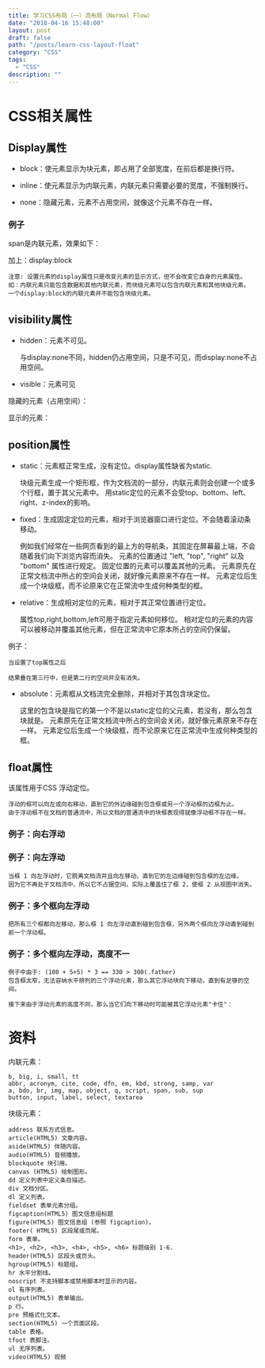 ```yaml
---
title: 学习CSS布局（一）流布局（Normal Flow）
date: "2018-04-16 15:48:00"
layout: post
draft: false
path: "/posts/learn-css-layout-float"
category: "CSS"
tags:
  - "CSS"
description: ""
---
```


# CSS相关属性

## Display属性
* block：使元素显示为块元素，即占用了全部宽度，在前后都是换行符。

* inline：使元素显示为内联元素，内联元素只需要必要的宽度，不强制换行。

* none：隐藏元素，元素不占用空间，就像这个元素不存在一样。

### 例子

span是内联元素，效果如下：

<script async src="//jsrun.net/rUZKp/embed/result,html/light/"></script>

加上：display:block

<script async src="//jsrun.net/mUZKp/embed/result,html,css/light/"></script>

    注意: 设置元素的display属性只是改变元素的显示方式，但不会改变它自身的元素属性。
    如：内联元素只能包含数据和其他内联元素，而块级元素可以包含内联元素和其他块级元素。
    一个display:block的内联元素并不能包含块级元素。

## visibility属性

* hidden：元素不可见。

    与display:none不同，hidden仍占用空间，只是不可见，而display:none不占用空间。

* visible：元素可见

隐藏的元素（占用空间）：
<script async src="//jsrun.net/AUZKp/embed/result,html,css/light/"></script>

显示的元素：
<script async src="//jsrun.net/jUZKp/embed/result,html,css/light/"></script>

## position属性

* static：元素框正常生成，没有定位。display属性缺省为static. 

    块级元素生成一个矩形框，作为文档流的一部分，内联元素则会创建一个或多个行框，置于其父元素中。
    用static定位的元素不会受top、bottom、left、right、z-index的影响。

* fixed：生成固定定位的元素，相对于浏览器窗口进行定位。不会随着滚动条移动。

    例如我们经常在一些网页看到的最上方的导航条，其固定在屏幕最上端，不会随着我们向下浏览内容而消失。
    元素的位置通过 "left, "top", "right" 以及 "bottom" 属性进行规定。 
    固定位置的元素可以覆盖其他的元素。 
    元素原先在正常文档流中所占的空间会关闭，就好像元素原来不存在一样。
    元素定位后生成一个块级框，而不论原来它在正常流中生成何种类型的框。

* relative：生成相对定位的元素，相对于其正常位置进行定位。 

    属性top,right,bottom,left可用于指定元素如何移位。
    相对定位的元素的内容可以被移动并覆盖其他元素，但在正常流中它原本所占的空间仍保留。

例子：

<script async src="//jsrun.net/RUZKp/embed/result,html,css/light/"></script>

    当设置了top属性之后

<script async src="//jsrun.net/MUZKp/embed/result,html,css/light/"></script>

    结果叠在第三行中，但是第二行的空间并没有消失。

* absolute：元素框从文档流完全删除，并相对于其包含块定位。

    这里的包含块是指它的第一个不是以static定位的父元素，若没有，那么包含块就是<html>。
    元素原先在正常文档流中所占的空间会关闭，就好像元素原来不存在一样。
    元素定位后生成一个块级框，而不论原来它在正常流中生成何种类型的框。

## float属性

该属性用于CSS 浮动定位。

    浮动的框可以向左或向右移动，直到它的外边缘碰到包含框或另一个浮动框的边框为止。
    由于浮动框不在文档的普通流中，所以文档的普通流中的块框表现得就像浮动框不存在一样。

### 例子：向右浮动
<script async src="//jsrun.net/k9ZKp/embed/result,html,css/light/"></script>

### 例子：向左浮动
<script async src="//jsrun.net/Y9ZKp/embed/result,html,css/light/"></script>

    当框 1 向左浮动时，它脱离文档流并且向左移动，直到它的左边缘碰到包含框的左边缘。
    因为它不再处于文档流中，所以它不占据空间，实际上覆盖住了框 2，使框 2 从视图中消失。

### 例子：多个框向左浮动
<script async src="//jsrun.net/i9ZKp/embed/result,html,css/light/"></script>

    把所有三个框都向左移动，那么框 1 向左浮动直到碰到包含框，另外两个框向左浮动直到碰到前一个浮动框。

### 例子：多个框向左浮动，高度不一
<script async src="//jsrun.net/q9ZKp/embed/result,html,css/light/"></script>

    例子中由于: (100 + 5+5) * 3 == 330 > 300(.father)
    包含框太窄，无法容纳水平排列的三个浮动元素，那么其它浮动块向下移动，直到有足够的空间。
    
    接下来由于浮动元素的高度不同，那么当它们向下移动时可能被其它浮动元素"卡住"：




# 资料

内联元素： 
```
b, big, i, small, tt 
abbr, acronym, cite, code, dfn, em, kbd, strong, samp, var 
a, bdo, br, img, map, object, q, script, span, sub, sup 
button, input, label, select, textarea 
```

块级元素：
```
address 联系方式信息。 
article(HTML5) 文章内容。 
aside(HTML5) 伴随内容。 
audio(HTML5) 音频播放。 
blockquote 块引用。 
canvas (HTML5) 绘制图形。 
dd 定义列表中定义条目描述。 
div 文档分区。 
dl 定义列表。 
fieldset 表单元素分组。 
figcaption(HTML5) 图文信息组标题 
figure(HTML5) 图文信息组 (参照 figcaption)。 
footer( HTML5) 区段尾或页尾。 
form 表单。 
<h1>, <h2>, <h3>, <h4>, <h5>, <h6> 标题级别 1-6. 
header(HTML5) 区段头或页头。 
hgroup(HTML5) 标题组。 
hr 水平分割线。 
noscript 不支持脚本或禁用脚本时显示的内容。 
ol 有序列表。 
output(HTML5) 表单输出。 
p 行。 
pre 预格式化文本。 
section(HTML5) 一个页面区段。 
table 表格。 
tfoot 表脚注。 
ul 无序列表。 
video(HTML5) 视频
```